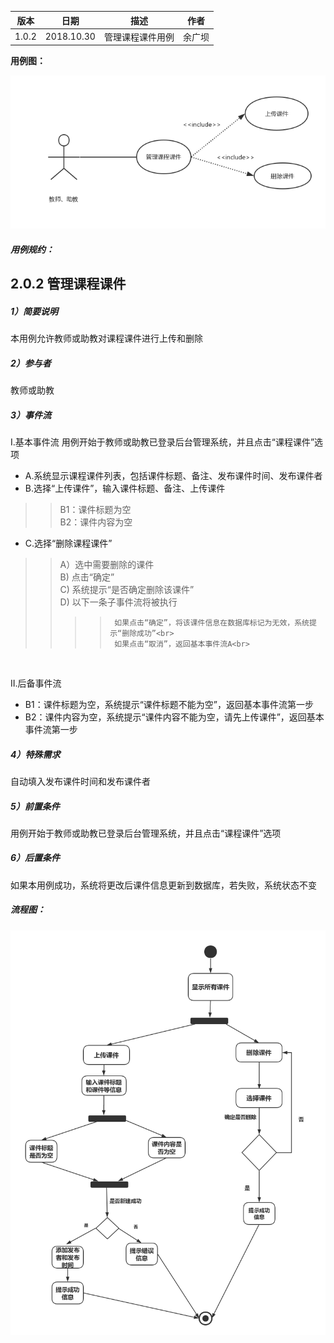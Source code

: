 | 版本  | 日期       | 描述            | 作者   |
| ----- | ---------- | --------------- | ------ |
| 1.0.2 | 2018.10.30 | 管理课程课件用例 | 余广坝 |

**用例图：**

![管理课程课件用例图](img_use_case/admin_ppt.png)


##### 用例规约：

## 2.0.2 管理课程课件
##### 1）简要说明
本用例允许教师或助教对课程课件进行上传和删除

##### 2）参与者
教师或助教

##### 3）事件流
I.基本事件流
用例开始于教师或助教已登录后台管理系统，并且点击“课程课件”选项
- A.系统显示课程课件列表，包括课件标题、备注、发布课件时间、发布课件者
- B.选择“上传课件”，输入课件标题、备注、上传课件
>>B1：课件标题为空<br>
>>B2：课件内容为空
- C.选择“删除课程课件”
>> A）选中需要删除的课件<br>
>> B) 点击“确定”<br>
>> C) 系统提示“是否确定删除该课件”<br>
>> D) 以下一条子事件流将被执行<br>
>>>>      如果点击“确定”，将该课件信息在数据库标记为无效，系统提示“删除成功”<br>
>>>>      如果点击“取消”，返回基本事件流A<br>
<br>

II.后备事件流
- B1：课件标题为空，系统提示“课件标题不能为空”，返回基本事件流第一步<br>
- B2：课件内容为空，系统提示“课件内容不能为空，请先上传课件”，返回基本事件流第一步

##### 4）特殊需求
自动填入发布课件时间和发布课件者

##### 5）前置条件
用例开始于教师或助教已登录后台管理系统，并且点击“课程课件”选项

##### 6）后置条件
如果本用例成功，系统将更改后课件信息更新到数据库，若失败，系统状态不变


##### 流程图：

![管理课程课件流程图](img_activity/admin_ppt3.png)
